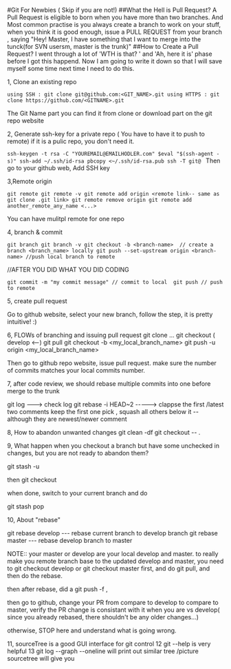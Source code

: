 #Git For Newbies ( Skip if you are not!)
##What the Hell is Pull Request?
A Pull Request is eligible to born when you have more than two branches. 
And Most common practise is you always create a branch to work on your stuff, when you think it is good enough, issue a PULL REQUEST from your branch , saying "Hey! Master, I have something that I want to merge into the tunck(for SVN usersm, master is the trunk)"
##How to Create a Pull Request?
I went through a lot of 'WTH is that? ' and 'Ah, here it is' phase before I got this happend. Now I am going to write it down so that I will save myself some time next time I need to do this. 

1, Clone an existing repo

`
using SSH : git clone git@github.com:<GIT_NAME>.git
using HTTPS : git clone https://github.com/<GITNAME>.git
`

The Git Name part you can find it from clone or download part on the git repo website


2, Generate ssh-key for a private repo ( You have to have it to push to remote) 
if it is a pulic repo, you don't need it.


`ssh-keygen -t rsa -C "YOUREMAIL@EMAILHODLER.com"
 $eval "$(ssh-agent -s)"
 ssh-add ~/.ssh/id-rsa
 pbcopy <~/.ssh/id-rsa.pub
 ssh -T git@
 `
 Then go to your github web, Add SSH key


 3,Remote origin
 
 `
 git remote
 git remote -v
 git remote add origin <remote link-- same as git clone .git link>
 git remote remove origin
 git remote add another_remote_any_name <...>
 ` 

 You can have mulitpl remote for one repo

 4, branch & commit


 `
 git branch
 git branch -v
 git checkout -b <branch-name>  // create a branch <branch_name> locally
 git push --set-upstream origin <branch-name> //push local branch to remote
 `

 //AFTER YOU DID WHAT YOU DID CODING

 `
 git commit -m "my commit message" // commit to local 
 git push // push to remote
 `

 5, create pull request

 
 
 Go to github website, select your new branch, follow the step, it is pretty intuitive! :)




 6, FLOWs of branching and issuing pull request
 git clone ...
 git checkout <branch> ( develop <--)
 git pull
 git checkout -b <my_local_branch_name>
 git push  -u origin <my_local_branch_name>

 Then go to github repo website, issue pull request. 
 make sure the number of commits matches your local commits number. 

 7, after code review, we should rebase multiple commits into one before merge to the trunk

 git log ---> check log
 git rebase -i HEAD~2    -----> clappse the first /latest two comments
 keep the first one pick , squash all others below it  -- although they are newest/newer comment
 
8, How to abandon unwanted changes
git clean -df
git checkout -- .

9, What happen when you checkout a branch but have some unchecked in changes, but you are not ready to abandon them?

git stash -u

then git checkout <newbranch>

when done, switch to your current branch and do 

git stash pop

10, About "rebase"

git rebase develop  --- rebase current branch to develop branch
git rebase master   --- rebase develop branch to master        

NOTE:: your master or develop are your local develop and master. to really make you remote branch base to the updated develop and master, 
you need to git checkout develop or git checkout master first, and do git pull, and then do the rebase. 

then after rebase, did a git push -f , 

then go to github, change your PR from compare to develop to compare to master, verify the PR change is consistant with it when you are vs develop( since you already rebased, there shouldn't
be any older changes...)

otherwise, STOP here and understand what is going wrong. 

11, sourceTree is a good GUI interface for git control
12 git --help is very helpful
13 git log --graph --oneline  will print out similar tree /picture sourcetree will give you
 

